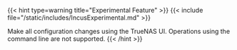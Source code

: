 &NewLine;

{{< hint type=warning title="Experimental Feature" >}}
{{< include file="/static/includes/IncusExperimental.md" >}}

Make all configuration changes using the TrueNAS UI.
Operations using the command line are not supported.
{{< /hint >}}
